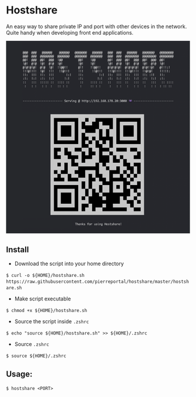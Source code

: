 # Hostshare

An easy way to share private IP and port with other devices in the network. Quite handy when developing front end applications. 

![hostshare](screenshots/hostshare_demo.png)

## Install
- Download the script into your home directory

`$ curl -o ${HOME}/hostshare.sh https://raw.githubusercontent.com/pierreportal/hostshare/master/hostshare.sh`
- Make script executable

`$ chmod +x ${HOME}/hostshare.sh`
- Source the script inside `.zshrc`

`$ echo "source ${HOME}/hostshare.sh" >> ${HOME}/.zshrc`
- Source `.zshrc`

`$ source ${HOME}/.zshrc`

## Usage:
`$ hostshare <PORT>`

